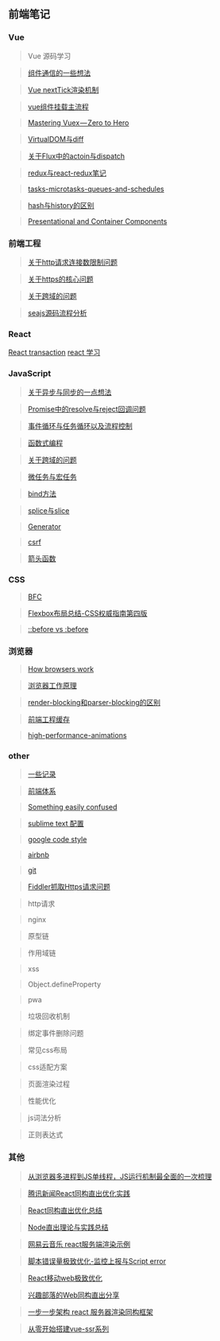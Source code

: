 ## 前端笔记

### Vue

> Vue 源码学习

> [组件通信的一些想法](https://github.com/helloyangzhi/learn/issues/6)

> [Vue nextTick渲染机制](https://github.com/helloyangzhi/learn/issues/34)

> [vue组件挂载主流程](https://github.com/helloyangzhi/learn/issues/33)

> [Mastering Vuex — Zero to Hero](https://github.com/helloyangzhi/blogs/issues/2)

> [VirtualDOM与diff](https://github.com/answershuto/learnVue/blob/master/docs/VirtualDOM%E4%B8%8Ediff(Vue%E5%AE%9E%E7%8E%B0).MarkDown)

> [关于Flux中的actoin与dispatch ](https://github.com/helloyangzhi/learn/issues/7)

> [redux与react-redux笔记](https://github.com/helloyangzhi/learn/issues/8)

> [tasks-microtasks-queues-and-schedules](https://jakearchibald.com/2015/tasks-microtasks-queues-and-schedules/)

> [hash与history的区别](https://github.com/helloyangzhi/learn/issues/10)

> [Presentational and Container Components](https://medium.com/@dan_abramov/smart-and-dumb-components-7ca2f9a7c7d0)

### 前端工程

> [关于http请求连接数限制问题](https://github.com/helloyangzhi/learn/issues/29)

> [关于https的核心问题](https://github.com/helloyangzhi/learn/issues/4)

> [关于跨域的问题](https://github.com/helloyangzhi/learn/issues/5)

> [seajs源码流程分析](https://github.com/helloyangzhi/learn/issues/21)

### React
[React transaction](https://oychao.github.io/2017/09/25/react/16_transaction/)
[react 学习](https://github.com/yangzhixdm/learn/issues/52)

### JavaScript

> [关于异步与同步的一点想法](https://github.com/helloyangzhi/learn/issues/16)

> [Promise中的resolve与reject回调问题](https://github.com/helloyangzhi/learn/issues/9)

> [事件循环与任务循环以及流程控制](https://github.com/helloyangzhi/learn/issues/23)

> [函数式编程](https://github.com/helloyangzhi/learn/issues/24)

> [关于跨域的问题](https://github.com/helloyangzhi/learn/issues/5)

> [微任务与宏任务](https://juejin.im/post/5b73d7a6518825610072b42b)

> [bind方法](https://blog.csdn.net/daimomo000/article/details/72897035)

> [splice与slice](https://github.com/helloyangzhi/learn/issues/13)

> [Generator](https://github.com/helloyangzhi/learn/issues/15)

> [csrf](https://github.com/helloyangzhi/learn/issues/11)

> [箭头函数](https://github.com/helloyangzhi/learn/blob/master/ES6/%E5%87%BD%E6%95%B0%E6%89%A9%E5%B1%95/%E7%AE%AD%E5%A4%B4%E5%87%BD%E6%95%B0.html)

### CSS

> [BFC](https://github.com/helloyangzhi/learn/issues/28)

> [Flexbox布局总结-CSS权威指南第四版](https://github.com/helloyangzhi/learn/issues/31)

> [::before vs :before](https://css-tricks.com/to-double-color-or-not-do-double-colon/)

### 浏览器

> [How browsers work](http://taligarsiel.com/Projects/howbrowserswork1.htm)

> [浏览器工作原理](https://www.html5rocks.com/zh/tutorials/internals/howbrowserswork/)

> [render-blocking和parser-blocking的区别](https://github.com/helloyangzhi/learn/issues/30)

> [前端工程缓存](https://www.zhihu.com/question/20790576/answer/32602154)

> [high-performance-animations](https://www.html5rocks.com/en/tutorials/speed/high-performance-animations/)

### other
> [ 一些记录 ](https://github.com/yangzhixdm/learn/issues/53)

> [前端体系](https://raw.githubusercontent.com/helloyangzhi/learn/master/front-end-development.jpg)

> [Something easily confused](https://github.com/helloyangzhi/learn/issues/27)

> [sublime text 配置](https://github.com/helloyangzhi/blogs/issues/1)

> [google code style](https://github.com/google/styleguide)

> [airbnb](https://github.com/airbnb/javascript)

> [git](https://github.com/helloyangzhi/learn/issues/20)

> [Fiddler抓取Https请求问题](https://github.com/helloyangzhi/learn/issues/32)

> http请求

> nginx

> 原型链

> 作用域链

> xss

> Object.defineProperty

> pwa

> 垃圾回收机制

> 绑定事件删除问题

> 常见css布局

> css适配方案

> 页面渲染过程

> 性能优化

> js词法分析

> 正则表达式

### 其他

> [从浏览器多进程到JS单线程，JS运行机制最全面的一次梳理](https://juejin.im/post/5a6547d0f265da3e283a1df7?utm_medium=fe&utm_source=weixinqun)

> [腾讯新闻React同构直出优化实践](https://github.com/lcxfs1991/blog/issues/10)

> [React同构直出优化总结](https://github.com/joeyguo/blog/issues/9)

> [Node直出理论与实践总结](https://github.com/joeyguo/blog/issues/8)

> [网易云音乐 react服务端渲染示例](https://github.com/meibin08/NeteaseCloudMusic-SSR)

> [脚本错误量极致优化-监控上报与Script error](https://github.com/joeyguo/blog/issues/13)

> [React移动web极致优化](https://github.com/lcxfs1991/blog/issues/8)

> [兴趣部落的Web同构直出分享](https://wetest.qq.com/lab/view/348.html)

> [一步一步架构 react 服务器渲染同构框架](https://blog.csdn.net/itheima_Wujie/article/details/78683245)

> [从零开始搭建vue-ssr系列](https://segmentfault.com/a/1190000009352740)
